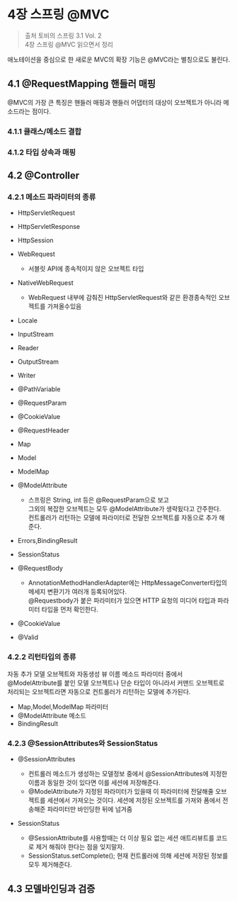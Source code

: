 # 4장 스프링 @MVC
> 출처 토비의 스프링 3.1 Vol. 2     
> 4장 스프링 @MVC 읽으면서 정리

애노테이션을 중심으로 한 새로운 MVC의 확장 기능은 @MVC라는 별칭으로도 불린다.

## 4.1 @RequestMapping 핸들러 매핑
@MVC의 가장 큰 특징은 핸들러 매핑과 핸들러 어댑터의 대상이 오브젝트가 아니라 메소드라는 점이다.

### 4.1.1 클래스/메소드 결합 
### 4.1.2 타입 상속과 매핑

## 4.2 @Controller
### 4.2.1 메소드 파라미터의 종류
- HttpServletRequest
- HttpServletResponse
- HttpSession
- WebRequest
    * 서블릿 API에 종속적이지 않은 오브젝트 타입
- NativeWebRequest
    * WebRequest 내부에 감춰진 HttpServletRequest와 같은 환경종속적인 오브젝트를 가져올수있음
- Locale
- InputStream
- Reader
- OutputStream
- Writer
- @PathVariable
- @RequestParam
- @CookieValue
- @RequestHeader
- Map
- Model
- ModelMap

- @ModelAttribute
    * 스프링은 String, int 등은 @RequestParam으로 보고    
      그외의 복잡한 오브젝트는 모두 @ModelAttribute가 생략됬다고 간주한다.   
      컨트롤러가 리턴하는 모델에 파라미터로 전달한 오브젝트를 자동으로 추가 해준다.
- Errors,BindingResult
- SessionStatus
- @RequestBody
    * AnnotationMethodHandlerAdapter에는 HttpMessageConverter타입의 메세지 변환기가 여러개 등록되어있다.      
      @Requestbody가 붙은 파라미터가 있으면 HTTP 요청의 미디어 타입과 파라미터 타입을 먼저 확인한다.
- @CookieValue
- @Valid
    
### 4.2.2 리턴타입의 종류
자동 추가 모델 오브젝트와 자동생성 뷰 이름 메소드 파라미터 중에서 @ModelAttribute를 붙인 모델 오브젝트나 단순 타입이 아니라서 커맨드 오브젝트로 처리되는 오브젝트라면 자동으로 컨트롤러가 리턴하는 모델에 추가된다.

- Map,Model,ModelMap 파라미터
- @ModelAttribute 메소드
- BindingResult

### 4.2.3 @SessionAttributes와 SessionStatus
- @SessionAttributes    
    * 컨트롤러 메소드가 생성하는 모델정보 중에서 @SessionAttributes에 지정한 이름과 동일한 것이 있다면 이를 세션에 저장해준다.
    * @ModelAttribute가 지정된 파라미터가 있을때 이 파라미터에 전달해줄 오브젝트를 세션에서 가져오는 것이다. 세션에 저장된 오브젝트를 가져와 폼에서 전송해준 파라미터만 바인딩한 뒤에 넘겨줌
        
- SessionStatus
    * @SessionAttribute를 사용할때는 더 이상 필요 없는 세션 애트리뷰트를 코드로 제거 해줘야 한다는 점을 잊지말자.
    * SessionStatus.setComplete(); 현재 컨트롤러에 의해 세션에 저장된 정보를 모두 제거해준다.

## 4.3 모델바인딩과 검증

